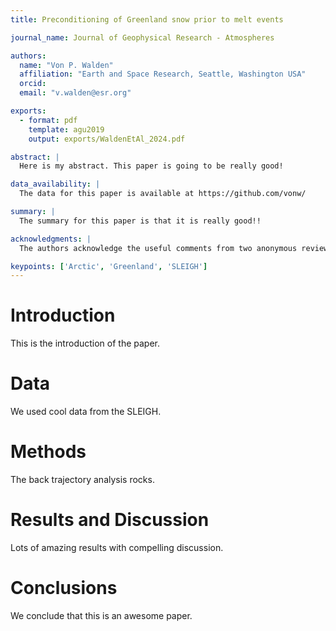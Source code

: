```yaml
---
title: Preconditioning of Greenland snow prior to melt events

journal_name: Journal of Geophysical Research - Atmospheres

authors:
  name: "Von P. Walden"
  affiliation: "Earth and Space Research, Seattle, Washington USA"
  orcid: 
  email: "v.walden@esr.org"

exports:
  - format: pdf
    template: agu2019
    output: exports/WaldenEtAl_2024.pdf

abstract: |
  Here is my abstract. This paper is going to be really good!

data_availability: |
  The data for this paper is available at https://github.com/vonw/

summary: |
  The summary for this paper is that it is really good!!

acknowledgments: | 
  The authors acknowledge the useful comments from two anonymous reviewers.

keypoints: ['Arctic', 'Greenland', 'SLEIGH']
---
```


# Introduction

This is the introduction of the paper.

# Data

We used cool data from the SLEIGH.

# Methods

The back trajectory analysis rocks.

# Results and Discussion

Lots of amazing results with compelling discussion.

# Conclusions

We conclude that this is an awesome paper.
